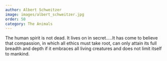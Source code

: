 ```yaml
---
author: Albert Schweitzer
image: images/albert_schweitzer.jpg
order: 50
category: The Animals
---
```


The human spirit is not dead. It lives on in secret.....It has come to believe that compassion, in which all ethics must take root, can only attain its full breadth and depth if it embraces all living creatures and does not limit itself to mankind.
